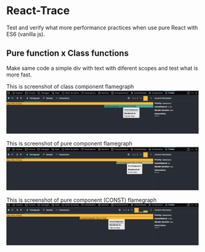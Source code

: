 # React-Trace
Test and verify what more performance practices when use pure React with ES6 (vanilla js).

## Pure function x Class functions
Make same code a simple div with text with diferent scopes and test what is more fast.

This is screenshot of class component flamegraph
![Class Component](/screenshots/classComponent.png)

This is screenshot of pure component flamegraph
![Pure Component](screenshots/pureComponent.png)

This is screenshot of pure component (CONST) flamegraph
![Const Component](screenshots/constComponent.png)

